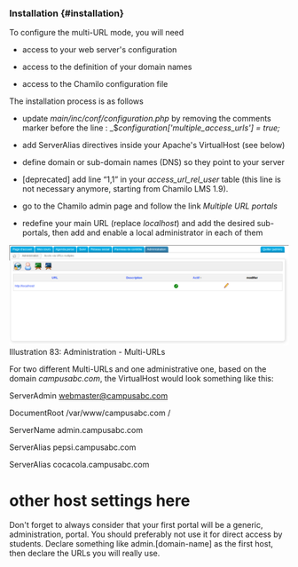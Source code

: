 ### Installation {#installation}

To configure the multi-URL mode, you will need

*   access to your web server&#039;s configuration

*   access to the definition of your domain names

*   access to the Chamilo configuration file

The installation process is as follows

*   update _main/inc/conf/configuration.php_ by removing the comments marker before the line : _$_configuration[&#039;multiple_access_urls&#039;] = true;_

*   add ServerAlias directives inside your Apache&#039;s VirtualHost (see below)

*   define domain or sub-domain names (DNS) so they point to your server

*   [deprecated] add line “1,1” in your _access_url_rel_user_ table (this line is not necessary anymore, starting from Chamilo LMS 1.9).

*   go to the Chamilo admin page and follow the link _Multiple URL portals_

*   redefine your main URL (replace _localhost_) and add the desired sub-portals, then add and enable a local administrator in each of them

![](../../assets/graficos97.png)Illustration 83: Administration - Multi-URLs

For two different Multi-URLs and one administrative one, based on the domain _campusabc.com_, the VirtualHost would look something like this:

ServerAdmin webmaster@campusabc.com

DocumentRoot /var/www/campusabc.com /

ServerName admin.campusabc.com

ServerAlias pepsi.campusabc.com

ServerAlias cocacola.campusabc.com

# other host settings here #

Don&#039;t forget to always consider that your first portal will be a generic, administration, portal. You should preferably not use it for direct access by students. Declare something like admin.[domain-name] as the first host, then declare the URLs you will really use.